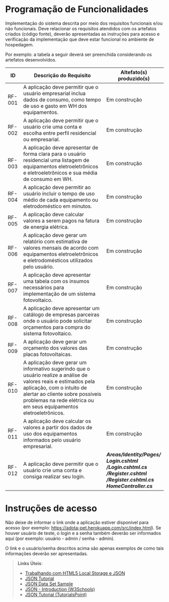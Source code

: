# Programação de Funcionalidades

Implementação do sistema descrita por meio dos requisitos funcionais e/ou não funcionais. Deve relacionar os requisitos atendidos com os artefatos criados (código fonte), deverão apresentadas as instruções para acesso e verificação da implementação que deve estar funcional no ambiente de hospedagem.

Por exemplo: a tabela a seguir deverá ser preenchida considerando os artefatos desenvolvidos.

|ID        | Descrição do Requisito  | Altefato(s) produzido(s) |
|----------|-----------------------------------------|----|
|RF-001    | A aplicação deve permitir que o usuário empresarial inclua dados de consumo, como tempo de uso e gasto em WH dos equipamentos. | Em construção  | 
|RF-002    | A aplicação deve permitir que o usuário crie uma conta e escolha entre perfil residencial ou empresarial.| Em construção |
|RF-003    | A aplicação deve apresentar de forma clara para o usuário residencial uma listagem de equipamentos eletroeletrônicos e eletroeletrônicos e sua média de consumo em WH.| Em construção | 
|RF-004    | A aplicação deve permitir ao usuário incluir o tempo de uso médio de cada equipamento ou eletrodoméstico em minutos.| Em construção |
|RF-005    | A aplicação deve calcular valores a serem pagos na fatura de energia elétrica.| Em construção | 
|RF-006    | A aplicação deve gerar um relatório com estimativa de valores mensais de acordo com equipamentos eletroeletrônicos e eletrodomésticos utilizados pelo usuário. | Em construção  |
|RF-007    | A aplicação deve apresentar uma tabela com os insumos necessários para implementação de um sistema fotovoltaico. | Em construção | 
|RF-008    | A aplicação deve apresentar um catálogo de empresas parceiras onde o usuário pode solicitar orçamentos para compra do sistema fotovoltaico.| Em construção |
|RF-009    | A aplicação deve gerar um orçamento dos valores das placas fotovoltaicas. | Em construção |
|RF-010    | A aplicação deve gerar um informativo sugerindo que o usuário realize a análise de valores reais e estimados pela aplicação, com o intuito de alertar ao cliente sobre possíveis problemas na rede elétrica ou em seus equipamentos eletroeletrônicos. | Em construção |
|RF-011    | A aplicação deve calcular os valores a partir dos dados de uso dos equipamentos informados pelo usuário empresarial.| Em construção  | 
|RF-012    | A aplicação deve permitir que o usuário crie uma conta e consiga realizar seu login.|***Areas/Identity/Pages/ <br> Login.cshtml <br> /Login.cshtml.cs <br> /Register.cshtml <br> /Register.cshtml.cs <br> HomeController.cs*** | 




# Instruções de acesso

Não deixe de informar o link onde a aplicação estiver disponível para acesso (por exemplo: https://adota-pet.herokuapp.com/src/index.html).
Se houver usuário de teste, o login e a senha também deverão ser informados aqui (por exemplo: usuário - admin / senha - admin).

O link e o usuário/senha descritos acima são apenas exemplos de como tais informações deverão ser apresentadas.
> **Links Úteis**:
> - [Trabalhando com HTML5 Local Storage e JSON](https://www.devmedia.com.br/trabalhando-com-html5-local-storage-e-json/29045)
> - [JSON Tutorial](https://www.w3resource.com/JSON)
> - [JSON Data Set Sample](https://opensource.adobe.com/Spry/samples/data_region/JSONDataSetSample.html)
> - [JSON - Introduction (W3Schools)](https://www.w3schools.com/js/js_json_intro.asp)
> - [JSON Tutorial (TutorialsPoint)](https://www.tutorialspoint.com/json/index.htm)
